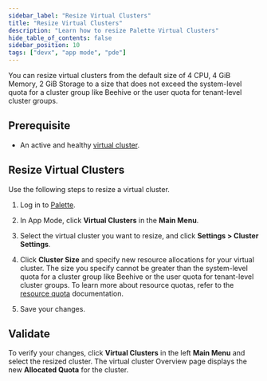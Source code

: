```yaml
---
sidebar_label: "Resize Virtual Clusters"
title: "Resize Virtual Clusters"
description: "Learn how to resize Palette Virtual Clusters"
hide_table_of_contents: false
sidebar_position: 10
tags: ["devx", "app mode", "pde"]
---
```


You can resize virtual clusters from the default size of 4 CPU, 4 GiB Memory, 2 GiB Storage to a size that does not exceed the system-level quota for a cluster group like Beehive or the user quota for tenant-level cluster groups. 

## Prerequisite

* An active and healthy [virtual cluster](/devx/palette-virtual-clusters/pause-restore-virtual-clusters).

## Resize Virtual Clusters


Use the following steps to resize a virtual cluster.


1. Log in to [Palette](https://console.spectrocloud.com).


2. In App Mode, click **Virtual Clusters** in the **Main Menu**.


3. Select the virtual cluster you want to resize, and click **Settings > Cluster Settings**.


4. Click **Cluster Size** and specify new resource allocations for your virtual cluster. The size you specify cannot be greater than the system-level quota for a cluster group like Beehive or the user quota for tenant-level cluster groups. To learn more about resource quotas, refer to the [resource quota](/devx/manage-dev-engine/resource-quota) documentation.


5. Save your changes.


## Validate

To verify your changes, click **Virtual Clusters** in the left **Main Menu** and select the resized cluster. The virtual cluster Overview page displays the new **Allocated Quota** for the cluster.




